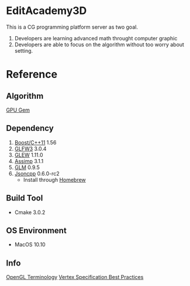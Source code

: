 EditAcademy3D
=============
This is a CG programming platform server as two goal. 
1. Developers are learning advanced math throught computer graphic
2. Developers are able to focus on the algorithm without too worry about setting.

Reference
=========
Algorithm
---------
[GPU Gem](http://http.developer.nvidia.com/GPUGems/gpugems_part01.html)

Dependency
----------
1. [Boost/C++11](http://www.boost.org/) 1.56
2. [GLFW3](http://www.glfw.org/) 3.0.4
3. [GLEW](http://glew.sourceforge.net/) 1.11.0
4. [Assimp](http://assimp.sourceforge.net/) 3.1.1
4. [GLM](http://glm.g-truc.net/0.9.5/index.html) 0.9.5
5. [Jsoncpp](https://github.com/open-source-parsers/jsoncpp) 0.6.0-rc2
	- Install through [Homebrew](https://github.com/cuber/homebrew-jsoncpp)


Build Tool
----------
- Cmake 3.0.2

OS Environment
--------------
- MacOS 10.10

Info
----
[OpenGL Terminology](http://stackoverflow.com/a/166572)
[Vertex Specification Best Practices](https://www.opengl.org/wiki/Vertex_Specification_Best_Practices)